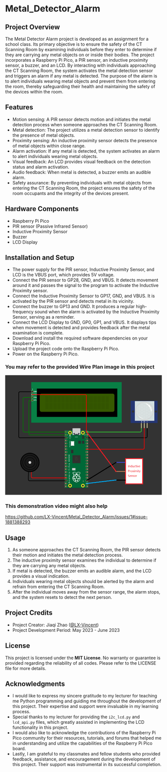 # Metal_Detector_Alarm

## Project Overview

The Metal Detector Alarm project is developed as an assignment for a school class. Its primary objective is to ensure the safety of the CT Scanning Room by examining individuals before they enter to determine if they are carrying any metal objects on or inside their bodies. The project incorporates a Raspberry Pi Pico, a PIR sensor, an inductive proximity sensor, a buzzer, and an LCD. By interacting with individuals approaching the CT Scanning Room, the system activates the metal detection sensor and triggers an alarm if any metal is detected. The purpose of the alarm is to alert individuals wearing metal objects and prevent them from entering the room, thereby safeguarding their health and maintaining the safety of the devices within the room.

## Features

- Motion sensing: A PIR sensor detects motion and initiates the metal detection process when someone approaches the CT Scanning Room.
- Metal detection: The project utilizes a metal detection sensor to identify the presence of metal objects.
- Proximity sensing: An inductive proximity sensor detects the presence of metal objects within close range.
- Alarm activation: If any metal is detected, the system activates an alarm to alert individuals wearing metal objects.
- Visual feedback: An LCD provides visual feedback on the detection status and alarm activation.
- Audio feedback: When metal is detected, a buzzer emits an audible alarm.
- Safety assurance: By preventing individuals with metal objects from entering the CT Scanning Room, the project ensures the safety of the room occupants and the integrity of the devices present.

## Hardware Components

- Raspberry Pi Pico
- PIR sensor (Passive Infrared Sensor)
- Inductive Proximity Sensor
- Buzzer
- LCD Display

## Installation and Setup

* The power supply for the PIR sensor, Inductive Proximity Sensor, and LCD is the VBUS port, which provides 5V voltage.
* Connect the PIR sensor to GP28, GND, and VBUS. It detects movement around it and passes the signal to the program to activate the Inductive Proximity sensor.
* Connect the Inductive Proximity Sensor to GP17, GND, and VBUS. It is activated by the PIR sensor and detects metal in its vicinity.
* Connect the buzzer to GP13 and GND. It produces a regular high-frequency sound when the alarm is activated by the Inductive Proximity Sensor, serving as a reminder.
* Connect the LCD Display to GND, GP0, GP1, and VBUS. It displays tips when movement is detected and provides feedback after the metal examination is complete.
* Download and install the required software dependencies on your Raspberry Pi Pico.
* Upload the project code onto the Raspberry Pi Pico.
* Power on the Raspberry Pi Pico.
### You may refer to the provided Wire Plan image in this project
![Wire_Plan_0528.png](Wire_Plan_0528.png)
### This demonstration video might also help
https://github.com/LX-Vincent/Metal_Detector_Alarm/issues/1#issue-1881388293

## Usage

1. As someone approaches the CT Scanning Room, the PIR sensor detects their motion and initiates the metal detection process.
2. The inductive proximity sensor examines the individual to determine if they are carrying any metal objects.
3. If metal is detected, the buzzer emits an audible alarm, and the LCD provides a visual indication.
4. Individuals wearing metal objects should be alerted by the alarm and refrain from entering the CT Scanning Room.
5. After the individual moves away from the sensor range, the alarm stops, and the system resets to detect the next person.

## Project Credits

- Project Creator: Jiaqi Zhao ([@LX-Vincent](https://github.com/LX-Vincent))
- Project Development Period: May 2023 - June 2023

## License

This project is licensed under the **MIT License**. No warranty or guarantee is provided regarding the reliability of all codes. Please refer to the LICENSE file for more details.

## Acknowledgments

- I would like to express my sincere gratitude to my lecturer for teaching me Python programming and guiding me throughout the development of this project. Their expertise and support were invaluable in my learning process.
- Special thanks to my lecturer for providing the `i2c_lcd.py` and `lcd_api.py` files, which greatly assisted in implementing the LCD functionality in this project.
- I would also like to acknowledge the contributions of the Raspberry Pi Pico community for their resources, tutorials, and forums that helped me in understanding and utilize the capabilities of the Raspberry Pi Pico board.
- Lastly, I am grateful to my classmates and fellow students who provided feedback, assistance, and encouragement during the development of this project. Their support was instrumental in its successful completion.

